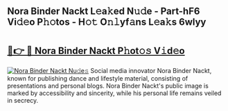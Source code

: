 ## Nora Binder Nackt L𝚎a𝚔ed N𝚞𝚍e - Part-hF6 Vi𝚍𝚎o P𝚑𝚘tos - H𝚘𝚝 O𝚗𝚕yf𝚊ns L𝚎a𝚔s 6wlyy

# <h2><a href="http://kfdfjho.oniu.top/?m=Nora+Binder+Nackt">🔗👉 🔴 Nora Binder Nackt P𝚑ot𝚘𝚜 V𝚒d𝚎o</a></h2>

[![Nora Binder Nackt Nu𝚍e𝚜](https://i.imgur.com/0qMVB7G.gif)](http://kfdfjho.oniu.top/?m=Nora+Binder+Nackt)
Social media innovator Nora Binder Nackt, known for publishing dance and lifestyle material, consisting of presentations and personal blogs. Nora Binder Nackt's public image is marked by accessibility and sincerity, while his personal life remains veiled in secrecy.  
